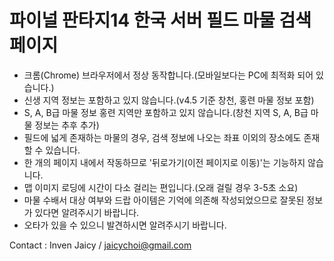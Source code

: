 # 파이널 판타지14 한국 서버 필드 마물 검색 페이지

- 크롬(Chrome) 브라우저에서 정상 동작합니다.(모바일보다는 PC에 최적화 되어 있습니다.)
- 신생 지역 정보는 포함하고 있지 않습니다.(v4.5 기준 창천, 홍련 마물 정보 포함)
- S, A, B급 마물 정보 홍련 지역만 포함하고 있지 않습니다.(창천 지역 S, A, B급 마물 정보는 추후 추가)
- 필드에 넓게 존재하는 마물의 경우, 검색 정보에 나오는 좌표 이외의 장소에도 존재할 수 있습니다.
- 한 개의 페이지 내에서 작동하므로 '뒤로가기(이전 페이지로 이동)'는 기능하지 않습니다.
- 맵 이미지 로딩에 시간이 다소 걸리는 편입니다.(오래 걸릴 경우 3-5초 소요)
- 마물 수배서 대상 여부와 드랍 아이템은 기억에 의존해 작성되었으므로 잘못된 정보가 있다면 알려주시기 바랍니다.
- 오타가 있을 수 있으니 발견하시면 알려주시기 바랍니다.

Contact : Inven Jaicy / jaicychoi@gmail.com

